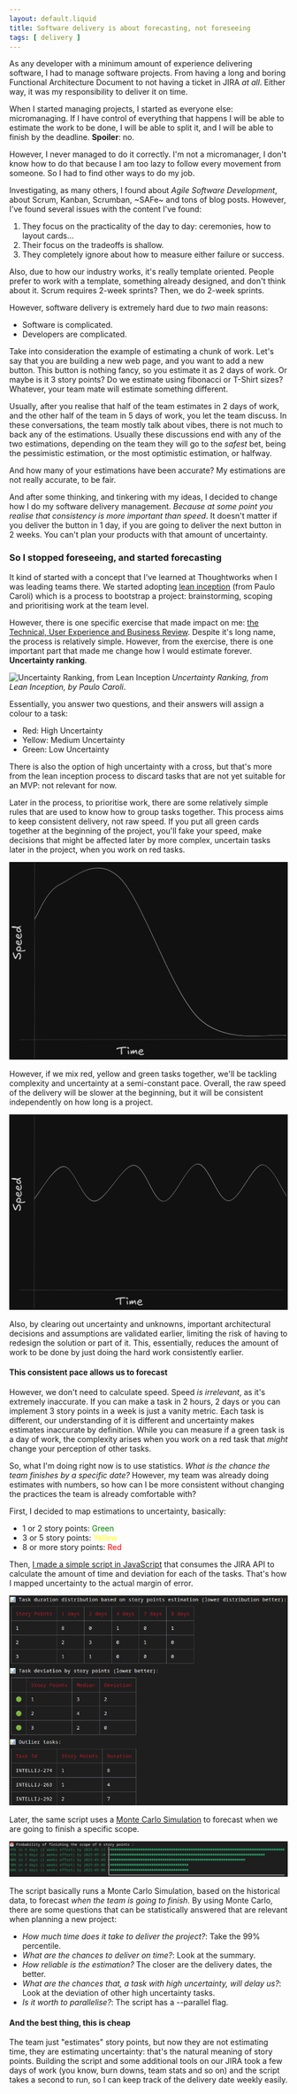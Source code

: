 ```yaml
---
layout: default.liquid
title: Software delivery is about forecasting, not foreseeing 
tags: [ delivery ]
---
```


As any developer with a minimum amount of experience delivering software, I had to manage
software projects. From having a long and boring Functional Architecture Document to not
having a ticket in JIRA _at all_. Either way, it was my responsibility to deliver it
on time.

When I started managing projects, I started as everyone else: micromanaging. If I have
control of everything that happens I will be able to estimate the work to be done,
I will be able to split it, and I will be able to finish by the deadline. **Spoiler**: no.

However, I never managed to do it correctly. I'm not a micromanager, I don't know how
to do that because I am too lazy to follow every movement from someone. 
So I had to find other ways to do my job. 

Investigating, as many others, I found about _Agile Software Development_, about Scrum,
Kanban, Scrumban, ~SAFe~ and tons of blog posts. However, I've found several issues
with the content I've found:

1. They focus on the practicality of the day to day: ceremonies, how to layout cards...
2. Their focus on the tradeoffs is shallow.
3. They completely ignore about how to measure either failure or success.

Also, due to how our industry works, it's really template oriented. People prefer to work
with a template, something already designed, and don't think about it. Scrum requires 2-week
sprints? Then, we do 2-week sprints.

However, software delivery is extremely hard due to _two_ main reasons:

* Software is complicated.
* Developers are complicated.

Take into consideration the example of estimating a chunk of work. Let's say that you are
building a new web page, and you want to add a new button. This button is nothing fancy,
so you estimate it as 2 days of work. Or maybe is it 3 story points? Do we estimate using
fibonacci or T-Shirt sizes? Whatever, your team mate will estimate something different.

Usually, after you realise that half of the team estimates in 2 days of work, and the other
half of the team in 5 days of work, you let the team discuss. In these conversations, the
team mostly talk about vibes, there is not much to back any of the estimations. Usually
these discussions end with any of the two estimations, depending on the team they will go to
the _safest_ bet, being the pessimistic estimation, or the most optimistic estimation, or halfway.

And how many of your estimations have been accurate? My estimations are not really accurate, to be fair.

And after some thinking, and tinkering with my ideas, I decided to change how I do my software delivery
management. _Because at some point you realise that consistency is more important than speed_. It doesn't
matter if you deliver the button in 1 day, if you are going to deliver the next button in 2 weeks. You can't
plan your products with that amount of uncertainty.

### So I stopped foreseeing, and started forecasting

It kind of started with a concept that I've learned at Thoughtworks when I was leading teams there. We started
adopting [lean inception](https://martinfowler.com/articles/lean-inception/) (from Paulo Caroli) which is a 
process to bootstrap a project: brainstorming, scoping and prioritising work at the team level.

However, there is one specific exercise that made impact on me: 
[the Technical, User Experience and Business Review](https://martinfowler.com/articles/lean-inception/tech-and-business-review.html).
Despite it's long name, the process is relatively simple. However, from the exercise, there is one important part that made me
change how I would estimate forever. **Uncertainty ranking**.

![Uncertainty Ranking, from Lean Inception](https://martinfowler.com/articles/lean-inception/what-versus-how-lean-inception.png)
_Uncertainty Ranking, from Lean Inception, by Paulo Caroli_.

Essentially, you answer two questions, and their answers will assign a colour to a task:

* Red: High Uncertainty
* Yellow: Medium Uncertainty
* Green: Low Uncertainty

There is also the option of high uncertainty with a cross, but that's more from the lean inception process to discard tasks that
are not yet suitable for an MVP: not relevant for now.

Later in the process, to prioritise work, there are some relatively simple rules that are used to know how to group tasks together.
This process aims to keep consistent delivery, not raw speed. If you put all green cards together at the beginning of the project,
you'll fake your speed, make decisions that might be affected later by more complex, uncertain tasks later in the project, when
you work on red tasks.

![Curve of Fake Speed](/static/posts/2025-03-31-forecasting/quick-wins.png)

However, if we mix red, yellow and green tasks together, we'll be tackling complexity and uncertainty at a semi-constant pace. Overall,
the raw speed of the delivery will be slower at the beginning, but it will be consistent independently on how long is a project.

![Curve of Consistent Speed](/static/posts/2025-03-31-forecasting/consistent.png)

Also, by clearing out uncertainty and unknowns, important architectural decisions and assumptions are validated earlier, limiting the risk
of having to redesign the solution or part of it. This, essentially, reduces the amount of work to be done by just doing the hard work
consistently earlier.

#### This consistent pace allows us to forecast

However, we don't need to calculate speed. Speed _is irrelevant_, as it's extremely inaccurate. If you can make a task in 2 hours, 2 days or
you can implement 3 story points in a week is just a vanity metric. Each task is different, our understanding of it is different and
uncertainty makes estimates inaccurate by definition. While you can measure if a green task is a day of work, the complexity arises when
you work on a red task that _might_ change your perception of other tasks.

So, what I'm doing right now is to use statistics. _What is the chance the team finishes by a specific date?_
However, my team was already doing estimates with numbers, so how can I be more consistent without changing the practices the team
is already comfortable with?

First, I decided to map estimations to uncertainty, basically:

* 1 or 2 story points: <span style="color: green">Green</span>
* 3 or 5 story points: <span style="color: yellow">Yellow</span>
* 8 or more story points: <span style="color: red">Red</span>

Then, [I made a simple script in JavaScript](https://github.com/kmruiz/jira-montecarlo/) that consumes the JIRA API to calculate
the amount of time and deviation for each of the tasks. That's how I mapped uncertainty to the actual margin of error.

![Analysis](/static/posts/2025-03-31-forecasting/analysis.png)

Later, the same script uses a [Monte Carlo Simulation](https://en.wikipedia.org/wiki/Monte_Carlo_method) to forecast when we are
going to finish a specific scope. 

![Forecasting](/static/posts/2025-03-31-forecasting/forecasting.png)

The script basically runs a Monte Carlo Simulation, based on the historical data, to forecast _when the team is going to finish_. By
using Monte Carlo, there are some questions that can be statistically answered that are relevant when planning a new project:

* _How much time does it take to deliver the project?_: Take the 99% percentile.
* _What are the chances to deliver on time?_: Look at the summary.
* _How reliable is the estimation?_ The closer are the delivery dates, the better.
* _What are the chances that, a task with high uncertainty, will delay us?_: Look at the deviation of other high uncertainty tasks.
* _Is it worth to parallelise?_: The script has a --parallel flag.

#### And the best thing, this is cheap

The team just "estimates" story points, but now they are not estimating time, they are estimating uncertainty: that's the natural
meaning of story points. Building the script and some additional tools on our JIRA took a few days of work (you know, burn downs,
team stats and so on) and the script takes a second to run, so I can keep track of the delivery date weekly easily.
